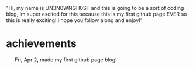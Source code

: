 <!DOCTYPE html>
<html>
  <head>
    <title>My Website</title>
    <style></style>
  </head>
  <body>
    </div>
    <div class="content">
      "Hi, my name is UN3N0WNGH0ST and this is going to be a sort of coding blog, im super excited for this because this is my first github page EVER so this is really exciting! i hope you follow along and enjoy!"
    </div>
    <div class="footer"></div>
  </body>
</html>



# achievements 

<ul> Fri, Apr 2, made my first github page blog!
